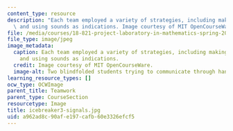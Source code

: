```yaml
---
content_type: resource
description: "Each team employed a variety of strategies, including making hand signals\
  \ and using sounds as indications. Image courtesy of MIT OpenCourseWare.\r\n"
file: /media/courses/18-821-project-laboratory-in-mathematics-spring-2013/a962ad8c90afe197cafb60e3326efcf5_icebreaker3-signals.jpg
file_type: image/jpeg
image_metadata:
  caption: Each team employed a variety of strategies, including making hand signals
    and using sounds as indications.
  credit: Image courtesy of MIT OpenCourseWare.
  image-alt: Two blindfolded students trying to communicate through hand signals.
learning_resource_types: []
ocw_type: OCWImage
parent_title: Teamwork
parent_type: CourseSection
resourcetype: Image
title: icebreaker3-signals.jpg
uid: a962ad8c-90af-e197-cafb-60e3326efcf5
---
```

